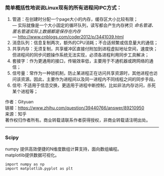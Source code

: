 ### 简单概括性地说说Linux现有的所有进程间IPC方式：  
1. 管道：在创建时分配一个page大小的内存，缓存区大小比较有限；  
    — 实际就像是一个大小固定的循环队列，读写都会产生内存拷贝 _命名管道、匿名管道实际上数据都是保存在内存_  
	— http://www.cnblogs.com/coder2012/p/3441039.html  
2. 消息队列：信息复制两次，额外的CPU消耗；不合适频繁或信息量大的通信；  
3. 共享内存：无须复制，共享缓冲区直接付附加到进程虚拟地址空间，速度快；但进程间的同步问题操作系统无法实现，必须各进程利用同步工具解决；  
4. 套接字：作为更通用的接口，传输效率低，主要用于不通机器或跨网络的通信；  
5. 信号量：常作为一种锁机制，防止某进程正在访问共享资源时，其他进程也访问该资源。因此，主要作为进程间以及同一进程内不同线程之间的同步手段。  
6. 信号: 不适用于信息交换，更适用于进程中断控制，比如非法内存访问，杀死某个进程等；  
  
作者：Gityuan  
链接：https://www.zhihu.com/question/39440766/answer/89210950  
来源：知乎  
著作权归作者所有。商业转载请联系作者获得授权，非商业转载请注明出处。  

---

### Scipy
numpy 提供高效便捷的N维度数组计算支持，面向数组编程。  
matplotlib提供数据可视化。  
```
import numpy as np
import matplotlib.pyplot as plt
```


